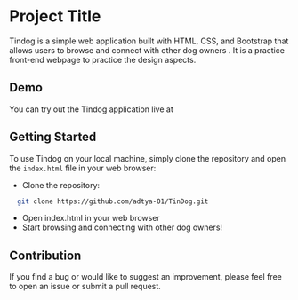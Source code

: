 
# Project Title

Tindog is a simple web application built with HTML, CSS, and Bootstrap that allows users to browse and connect with other dog owners . It is a practice front-end webpage to practice the design aspects.


## Demo

You can try out the Tindog application live at 


## Getting Started

To use Tindog on your local machine, simply clone the repository and open the `index.html` file in your web browser:

- Clone the repository:


```bash
  git clone https://github.com/adtya-01/TinDog.git
```
  - Open index.html in your web browser
  - Start browsing and connecting with other dog owners!

## Contribution

If you find a bug or would like to suggest an improvement, please feel free to open an issue or submit a pull request.
